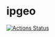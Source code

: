 # ipgeo

[![Actions Status](https://github.com/Lodo4ka/ipgeo/workflows/main/badge.svg)](https://github.com/Lodo4ka/ipgeo/actions)